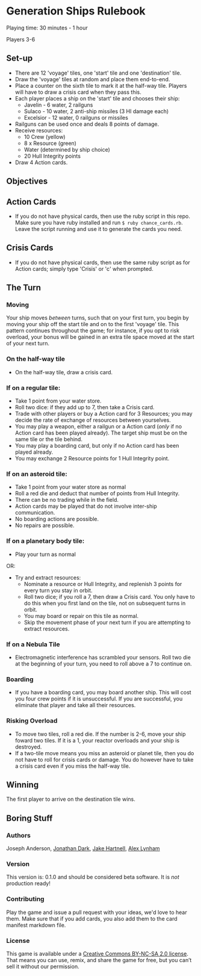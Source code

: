 # Generation Ships Rulebook

Playing time: 30 minutes - 1 hour

Players 3-6

## Set-up

- There are 12 'voyage' tiles, one 'start' tile and one 'destination' tile. 
- Draw the 'voyage' tiles at random and place them end-to-end.
- Place a counter on the sixth tile to mark it at the half-way tile. Players will have to draw a crisis card when they pass this.
- Each player places a ship on the 'start' tile and chooses their ship:
    - Javelin - 6 water, 2 railguns
    - Sulaco - 10 water, 2 anti-ship missiles (3 HI damage each)
    - Excelsior - 12 water, 0 railguns or missiles
- Railguns can be used once and deals 8 points of damage.
- Receive resources:
  - 10 Crew (yellow)
  - 8 x Resource (green)
  - Water (determined by ship choice)
  - 20 Hull Integrity points
- Draw 4 Action cards.

## Objectives



## Action Cards

- If you do not have physical cards, then use the ruby script in this repo. Make sure you have ruby installed and run `$ ruby chance_cards.rb`. Leave the script running and use it to generate the cards you need.

## Crisis Cards

- If you do not have physical cards, then use the same ruby script as for Action cards; simply type 'Crisis' or 'c' when prompted.

## The Turn

### Moving

Your ship moves _between_ turns, such that on your first turn, you begin by moving your ship off the start tile and on to the first 'voyage' tile. This pattern continues throughout the game; for instance, if you opt to risk overload, your bonus will be gained in an extra tile space moved at the start of your next turn. 

### On the half-way tile

- On the half-way tile, draw a crisis card.

### If on a regular tile:

- Take 1 point from your water store.
- Roll two dice: if they add up to 7, then take a Crisis card.
- Trade with other players or buy a Action card for 3 Resources; you may decide the rate of exchange of resources between yourselves. 
- You may play a weapon, either a railgun or a Action card (*only* if no Action card has been played already). The target ship must be on the same tile or the tile behind.
- You may play a boarding card, but only if no Action card has been played already.
- You may exchange 2 Resource points for 1 Hull Integrity point.

### If on an asteroid tile:

- Take 1 point from your water store as normal
- Roll a red die and deduct that number of points from Hull Integrity. 
- There can be no trading while in the field.
- Action cards may be played that do not involve inter-ship communication.
- No boarding actions are possible.
- No repairs are possible.

### If on a planetary body tile:

- Play your turn as normal

OR: 

- Try and extract resources:
  - Nominate a resource or Hull Integrity, and replenish 3 points for every turn you stay in orbit.
  - Roll two dice; if you roll a 7, then draw a Crisis card. You only have to do this when you first land on the tile, not on subsequent turns in orbit.
  - You may board or repair on this tile as normal.
  - Skip the movement phase of your next turn if you are attempting to extract resources.

### If on a Nebula Tile

- Electromagnetic interference has scrambled your sensors. Roll two die at the beginning of your turn, you need to roll above a 7 to continue on.

### Boarding

- If you have a boarding card, you may board another ship. This will cost you four crew points if it is unsuccessful. If you are successful, you eliminate that player and take all their resources.

### Risking Overload

- To move two tiles, roll a red die. If the number is 2-6, move your ship foward two tiles. If it is a 1, your reactor overloads and your ship is destroyed. 
- If a two-tile move means you miss an asteroid or planet tile, then you do not have to roll for crisis cards or damage. You do however have to take a crisis card even if you miss the half-way tile.

## Winning

The first player to arrive on the destination tile wins.

## Boring Stuff

### Authors

Joseph Anderson, [Jonathan Dark](https://twitter.com/jonnyjdark), [Jake Hartnell](https://twitter.com/jakehartnell), [Alex Lynham](https://twitter.com/hipsters_unite)

### Version

This version is: 0.1.0 and should be considered beta software. It is _not_ production ready!

### Contributing

Play the game and issue a pull request with your ideas, we'd love to hear them. Make sure that if you add cards, you also add them to the card manifest markdown file.

### License

This game is available under a [Creative Commons BY-NC-SA 2.0 license](https://creativecommons.org/licenses/by-nc-sa/2.0/). That means you can use, remix, and share the game for free, but you can’t sell it without our permission.
